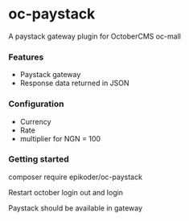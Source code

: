 # oc-paystack
A paystack gateway plugin for OctoberCMS oc-mall

### Features
- Paystack gateway
- Response data returned in JSON

### Configuration
- Currency
- Rate
- multiplier for NGN = 100

### Getting started
composer require epikoder/oc-paystack

Restart october login out and login

Paystack should be available in gateway
